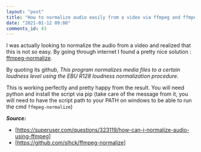 ```yaml
---
layout: "post"
title: "How to normalize audio easily from a video via ffmpeg and ffmpeg-normalize"
date: "2021-01-12 09:00"
comments_id: 43
---
```


I was actually looking to normalize the audio from a video and realized that this is not so easy.
By going through internet I found a pretty nice solution : [ffmpeg-normalize](https://github.com/slhck/ffmpeg-normalize).

By quoting its github, *This program normalizes media files to a certain loudness level using the EBU R128 loudness normalization procedure.*

This is working perfectly and pretty happy from the result.
You will need python and install the script via pip (take care of the message from it, you will need to have the script path to your PATH on windows to be able to run the cmd `ffmpeg-normalize`)



__*Source:*__

- [https://superuser.com/questions/323119/how-can-i-normalize-audio-using-ffmpeg]
- [https://github.com/slhck/ffmpeg-normalize]
